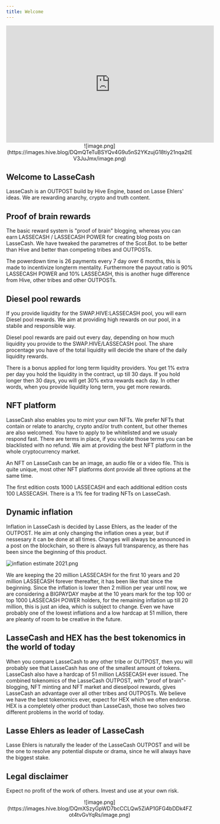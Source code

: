```yaml
---
title: Welcome
---
```


<center><iframe width="560" height="315" src="https://www.youtube.com/embed/kdf3bAcHmSU" frameborder="0" allow="accelerometer; autoplay; clipboard-write; encrypted-media; gyroscope; picture-in-picture" allowfullscreen></iframe></center>

<center>![image.png](https://images.hive.blog/DQmQTeTuBSYQv4G9u5nS2YKzujG18tiy21nqa2tEV3JuJmx/image.png)</center>


Welcome to LasseCash
--

LasseCash is an OUTPOST build by Hive Engine, based on Lasse Ehlers' ideas. We are rewarding anarchy, crypto and truth content.

Proof of brain rewards
--

The basic reward system is "proof of brain" blogging, whereas you can earn LASSECASH / LASSECASH POWER for creating blog posts on LasseCash. We have tweaked the parametres of the Scot.Bot. to be better than Hive and better than competing tribes and OUTPOSTs.

The powerdown time is 26 payments every 7 day over 6 months, this is made to incentivize longterm mentality. Furthermore the payout ratio is 90% LASSECASH POWER and 10% LASSECASH, this is another huge difference from Hive, other tribes and other OUTPOSTs.





Diesel pool rewards
--

If you provide liquidity for the SWAP.HIVE:LASSECASH pool, you will earn Diesel pool rewards. We aim at providing high rewards on our pool, in a stabile and responsible way. 

Diesel pool rewards are paid out every day, depending on how much liquidity you provide to the SWAP.HIVE/LASSECASH pool. The share procentage you have of the total liquidity will decide the share of the daily liquidity rewards.

There is a bonus applied for long term liquidity providers. You get 1% extra per day you hold the liquidity in the contract, up till 30 days. If you hold longer then 30 days, you will get 30% extra rewards each day. In other words, when you provide liquidity long term, you get more rewards.


NFT platform
--

LasseCash also enables you to mint your own NFTs. We prefer NFTs that contain or relate to anarchy, crypto and/or truth content, but other themes are also welcomed. You have to apply to be whitelisted and we usualy respond fast. There are terms in place, if you violate those terms you can be blacklisted with no refund. We aim at providing the best NFT platform in the whole cryptocurrency market.

An NFT on LasseCash can be an image, an audio file or a video file. This is quite unique, most other NFT platforms dont provide all three options at the same time.

The first edition costs 1000 LASSECASH and each additional edition costs 100 LASSECASH. There is a 1% fee for trading NFTs on LasseCash.


Dynamic inflation
--

Inflation in LasseCash is decided by Lasse Ehlers, as the leader of the OUTPOST. He aim at only changing the inflation ones a year, but if nessesary it can be done at all times. Changes will always be announced in a post on the blockchain, so there is always full transparency, as there has been since the beginning of this product.


![inflation estimate 2021.png](https://files.peakd.com/file/peakd-hive/lasseehlers/23tcNRVyjJSTFUYZdhq7Ty8N3jPXgXMa2oVoTgHAWkkT5A7sycBL8LhsV1xThTni8MMAU.png)

We are keeping the 20 million LASSECASH for the first 10 years and 20 million LASSECASH forever thereafter, it has been like that since the beginning. Since the inflation is lower then 2 million per year until now, we are considering a BIGPAYDAY maybe at the 10 years mark for the top 100 or top 1000 LASSECASH POWER holders, for the remaining inflation up till 20 million, this is just an idea, which is subject to change. Even we have probably one of the lowest inflations and a low hardcap at 51 million, there are pleanty of room to be creative in the future.


LasseCash and HEX has the best tokenomics in the world of today
--

When you compare LasseCash to any other tribe or OUTPOST, then you will probably see that LasseCash has one of the smallest amount of tokens. LasseCash also have a hardcap of 51 million LASSECASH ever issued. The combined tokenomics of the LasseCash OUTPOST, with "proof of brain"-blogging, NFT minting and NFT market and dieselpool rewards, gives LasseCash an advantage over all other tribes and OUTPOSTs. We believe we have the best tokenomics ever, expect for HEX which we often endorse. HEX is a completely other product than LasseCash, those two solves two different problems in the world of today.



Lasse Ehlers as leader of LasseCash
--

Lasse Ehlers is naturally the leader of the LasseCash OUTPOST and will be the one to resolve any potential dispute or drama, since he will always have the biggest stake.



Legal disclaimer
--

Expect no profit of the work of others. Invest and use at your own risk.


<center>
![image.png](https://images.hive.blog/DQmXSzyGpWD7bcCCLQw5ZiAP1GFG4bDDk4FZot4tvGvYqRs/image.png)
</center>
